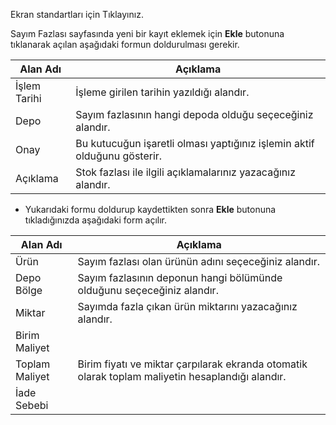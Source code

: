 Ekran standartları için Tıklayınız.

Sayım Fazlası sayfasında yeni bir kayıt eklemek için  **Ekle** butonuna tıklanarak açılan aşağıdaki formun doldurulması gerekir.

 |Alan Adı|Açıklama|
 |--|--|
 |İşlem Tarihi|İşleme girilen tarihin yazıldığı alandır.|
 |Depo|Sayım fazlasının hangi depoda olduğu seçeceğiniz alandır.|
 |Onay|Bu kutucuğun işaretli olması yaptığınız işlemin aktif olduğunu gösterir.|
 |Açıklama|Stok fazlası ile ilgili açıklamalarınız yazacağınız alandır.|

 - Yukarıdaki formu doldurup kaydettikten sonra **Ekle** butonuna tıkladığınızda aşağıdaki form açılır.

 |Alan Adı|Açıklama|
 |--|--|
 |Ürün|Sayım fazlası olan ürünün adını seçeceğiniz alandır.|
 |Depo Bölge|Sayım fazlasının deponun hangi bölümünde olduğunu seçeceğiniz alandır.|
 |Miktar|Sayımda fazla çıkan ürün miktarını yazacağınız alandır.|
 |Birim Maliyet||
 |Toplam Maliyet|Birim fiyatı ve miktar çarpılarak ekranda otomatik olarak toplam maliyetin hesaplandığı alandır.|
 |İade Sebebi||
